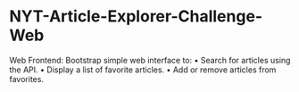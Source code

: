 # NYT-Article-Explorer-Challenge-Web
Web Frontend: Bootstrap simple web interface to: • Search for articles using the API. • Display a list of favorite articles. • Add or remove articles from favorites.
